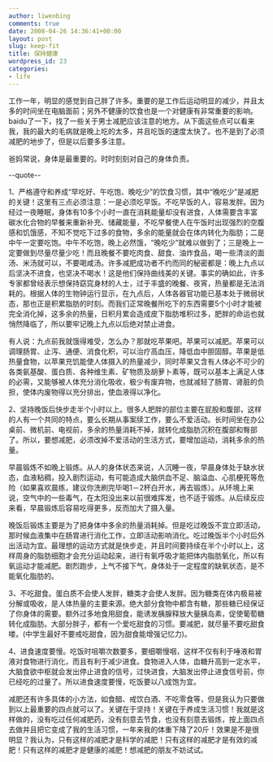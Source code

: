```yaml
---
author: liwenbing
comments: true
date: 2008-04-26 14:36:41+00:00
layout: post
slug: keep-fit
title: 保持健康
wordpress_id: 23
categories:
- life
---
```


工作一年，明显的感觉到自己胖了许多。重要的是工作后运动明显的减少，并且太多的时间坐在电脑面前；另外不健康的饮食也是一个对健康有非常重要的影响。baidu了一下，找了一些关于男士减肥应该注意的地方。从下面这些点可以看来我，我的最大的毛病就是晚上吃的太多，并且吃饭的速度太快了。也不是到了必须减肥的地步了，但是以后要多多注意。

爸妈常说，身体是最重要的。时时刻刻对自己的身体负责。

<!-- more -->

--quote--

1、严格遵守和养成“早吃好、午吃饱、晚吃少”的饮食习惯，其中“晚吃少”是减肥的关键！这里有三点必须注意：一是必须吃早饭。不吃早饭的人，容易发胖。因为经过一夜睡眠，身体有10多个小时一直在消耗能量却没有进食，人体需要含丰富碳水化合物的早餐来重新补充、储藏能量，不吃早餐使人在午饭时出现强烈的空腹感和饥饿感，不知不觉吃下过多的食物，多余的能量就会在体内转化为脂肪；二是中午一定要吃饱。中午不吃饱，晚上必然饿，“晚吃少”就难以做到了；三是晚上一定要做到尽量尽量少吃！而且晚餐不要吃肉食、甜食、油炸食品，喝一些清淡的面汤、米汤就可以，不要喝咸汤。许多减肥成功者不约而同的秘密都是：晚上九点以后坚决不进食，也坚决不喝水！这是他们保持曲线美的关键。事实的确如此，许多专家都曾经表示想保持窈窕身材的人士，过于丰盛的晚餐、夜宵，热量都是无法消耗的。根据人体的生物钟运行显示，在九点后，人体各器官功能已基本处于微弱状态，那也正是积累脂肪的时刻。而我们正常晚餐所吃下的东西需要5个小时才能被完全消化掉，这多余的热量，日积月累会造成皮下脂肪堆积过多，肥胖的命运也就悄然降临了，所以要牢记晚上九点以后绝对禁止进食。

有人说：九点前我就饿得难受，怎么办？那就吃苹果吧。苹果可以减肥。苹果可以调理肠胃、止泻、通便、消食化积，可以治疗高血压，降低血中胆固醇。苹果是低热量食物，以苹果充饥能使人体摄入的热量减少，同时苹果又含有人体必不可少的各类氨基酸、蛋白质、各种维生素、矿物质及胡萝卜素等，既可以基本上满足人体的必需，又能够被人体充分消化吸收，极少有废弃物，也就减轻了肠胃、肾脏的负担，使体内废物得以充分排出，使血液得以净化。

2、坚持晚饭后快步走半个小时以上。很多人肥胖的部位主要在屁股和腹部，这样的人有一个共同的特点，要么长期从事案牍工作，要么不爱活动。长时间坐在办公桌前、微机前、电视前，多余的热量消耗不掉，就转化成脂肪沉积在腹部和臀部了。所以，要想减肥，必须改掉不爱活动的生活方式，要增加运动，消耗多余的热量。

早晨锻炼不如晚上锻炼。从人的身体状态来说，人沉睡一夜，早晨身体处于缺水状态，血液粘稠，投入剧烈运动，有可能造成大脑供血不足、脑溢血、心肌梗死等危险（如果喜欢晨练，建议你洗刷完毕喝1－2杯白开水，再去锻炼）。从环境上来说，空气中的一些毒气，在太阳没出来以前很难挥发，也不适于锻炼。从后续反应来看，早晨锻炼后容易吃得更多，反而加大了摄入量。

晚饭后锻炼主要是为了把身体中多余的热量消耗掉。但是吃过晚饭不宜立即活动，那时候血液集中在肠胃进行消化工作，立即活动影响消化。吃过晚饭半个小时后外出活动为宜。最理想的运动方式就是快步走，并且时间要持续在半个小时以上，这样周身的脂肪细胞才会充分运动起来，进行有氧呼吸才能把体内脂肪氧化，所以有氧运动才能减肥。剧烈跑步，上气不接下气，身体处于一定程度的缺氧状态，是不能氧化脂肪的。

3、不吃甜食。蛋白质不会使人发胖，糖类才会使人发胖。因为糖类在体内极易被分解或吸收，是人体热量的主要来源。绝大部分食物中都含有糖，那些糖已经保证了你身体的需要。额外过多地食用甜食，能诱发胰腺释放大量胰岛素，促使葡萄糖转化成脂肪。大部分胖子，都有一个爱吃甜食的习惯。要减肥，就尽量不要吃甜食喽。(中学生最好不要戒吃甜食，因为甜食能增强记忆力)。

4、进食速度要慢。吃饭时咀嚼次数要多，要细嚼慢咽，这样不仅有利于唾液和胃液对食物进行消化，而且有利于减少进食。食物进入人体，血糖升高到一定水平，大脑食欲中枢就会发出停止进食的信号，过快进食，大脑发出停止进食信号前，你已经吃的过量了。所以进食速度要慢，吃饭要以八成饱为宜。

减肥还有许多具体的小方法，如食醋、戒饮白酒、不吃零食等，但是我认为只要做到以上最重要的四点就可以了。关键在于坚持！关键在于养成生活习惯！我就是这样做的，没有吃过任何减肥药，没有刻意去节食，也没有刻意去锻炼，按上面四点去做并且把它变成了我的生活习惯，一年来我的体重下降了20斤！效果是不是很明显？我认为，只有这样的减肥才是科学的减肥！只有这样的减肥才是有效的减肥！只有这样的减肥才是健康的减肥！想减肥的朋友不妨试试。
